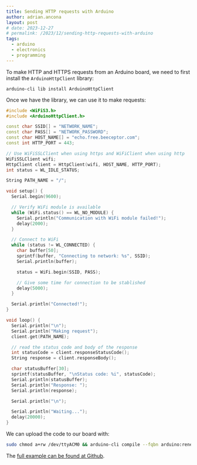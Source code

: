 ```yaml
---
title: Sending HTTP requests with Arduino
author: adrian.ancona
layout: post
# date: 2023-12-27
# permalink: /2023/12/sending-http-requests-with-arduino
tags:
  - arduino
  - electronics
  - programming
---
```


To make HTTP and HTTPS requests from an Arduino board, we need to first install the `ArduinoHttpClient` library:

```
arduino-cli lib install ArduinoHttpClient
```

Once we have the library, we can use it to make requests:

```cpp
#include <WiFiS3.h>
#include <ArduinoHttpClient.h>

const char SSID[] = "NETWORK_NAME";
const char PASS[] = "NETWORK_PASSWORD";
const char HOST_NAME[] = "echo.free.beeceptor.com";
const int HTTP_PORT = 443;

// Use WiFiSSLClient when using https and WiFiClient when using http
WiFiSSLClient wifi;
HttpClient client = HttpClient(wifi, HOST_NAME, HTTP_PORT);
int status = WL_IDLE_STATUS;

String PATH_NAME = "/";

void setup() {
  Serial.begin(9600);

  // Verify WiFi module is available
  while (WiFi.status() == WL_NO_MODULE) {
    Serial.println("Communication with WiFi module failed!");
    delay(2000);
  }

  // Connect to WiFi
  while (status != WL_CONNECTED) {
    char buffer[50];
    sprintf(buffer, "Connecting to network: %s", SSID);
    Serial.println(buffer);

    status = WiFi.begin(SSID, PASS);

    // Give some time for connection to be stablished
    delay(5000);
  }

  Serial.println("Connected!");
}

void loop() {
  Serial.println("\n");
  Serial.println("Making request");
  client.get(PATH_NAME);

  // read the status code and body of the response
  int statusCode = client.responseStatusCode();
  String response = client.responseBody();

  char statusBuffer[30];
  sprintf(statusBuffer, "\nStatus code: %i", statusCode);
  Serial.println(statusBuffer);
  Serial.println("Response: ");
  Serial.println(response);

  Serial.println("\n");

  Serial.println("Waiting...");
  delay(20000);
}
```

We can upload the code to our board with:

```bash
sudo chmod a+rw /dev/ttyACM0 && arduino-cli compile --fqbn arduino:renesas_uno:unor4wifi . && arduino-cli upload -p /dev/ttyACM0 --fqbn arduino:renesas_uno:unor4wifi .
```

The [full example can be found at Github](https://github.com/soonick/ncona-code-samples/tree/master/sending-http-requests-with-arduino).
